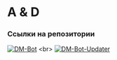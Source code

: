 # A & D

### Ссылки на репозитории
[![DM-Bot](https://github-readme-stats.vercel.app/api/pin/?username=AngelsAndDemonsDM&repo=DM-Bot&theme=dark)]([https://github.com/anuraghazra/github-readme-stats](https://github.com/AngelsAndDemonsDM/DM-Bot))
<br>
[![DM-Bot-Updater](https://github-readme-stats.vercel.app/api/pin/?username=AngelsAndDemonsDM&repo=DM-Bot-Updater&theme=dark)]([https://github.com/anuraghazra/github-readme-stats]([https://github.com/AngelsAndDemonsDM/DM-Bot](https://github.com/AngelsAndDemonsDM/DM-Bot-Updater)))
